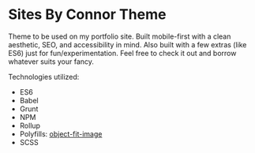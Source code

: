 # Sites By Connor Theme

Theme to be used on my portfolio site. Built mobile-first with a clean aesthetic, SEO, and accessibility in mind. Also built with a few extras (like ES6) just for fun/experimentation. Feel free to check it out and borrow whatever suits your fancy.

Technologies utilized:
* ES6
* Babel
* Grunt
* NPM
* Rollup
* Polyfills: [object-fit-image](https://github.com/bfred-it/object-fit-images/)
* SCSS